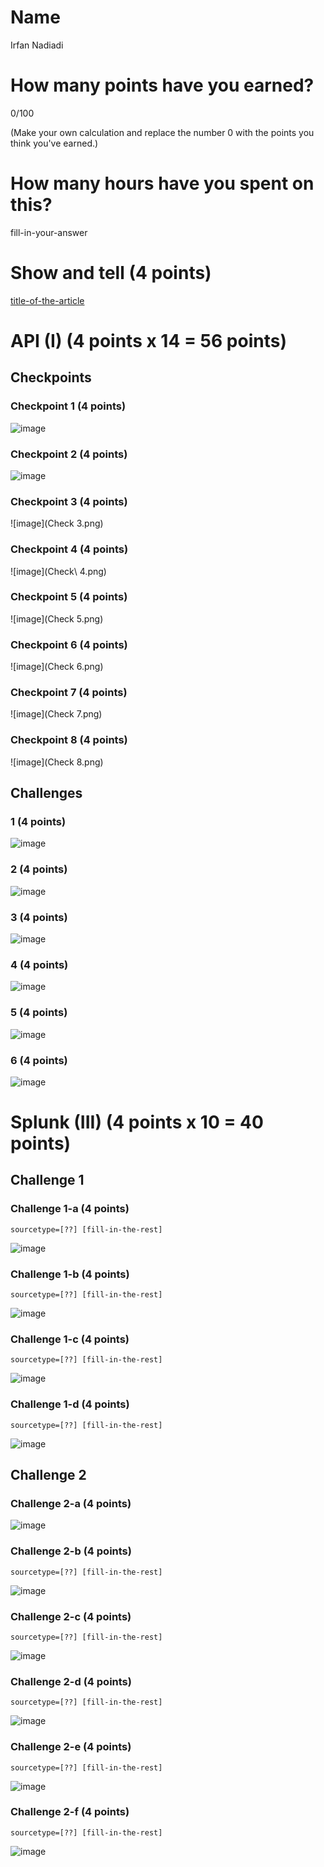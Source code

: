 # Name

Irfan Nadiadi

# How many points have you earned?

0/100

(Make your own calculation and replace the number 0 with the points you think you've earned.)

# How many hours have you spent on this?

fill-in-your-answer

# Show and tell (4 points)

[title-of-the-article](http://link-to-an-interesting-data-visualization-about-politics)

# API (I) (4 points x 14 = 56 points)

## Checkpoints

### Checkpoint 1 (4 points)

![image](http://i.imgur.com/LEqKdLX.png)

### Checkpoint 2 (4 points)

![image](http://i.imgur.com/R7WeUo7.png)

### Checkpoint 3 (4 points)

![image](Check 3.png)

### Checkpoint 4 (4 points)

![image](Check\ 4.png)

### Checkpoint 5 (4 points)

![image](Check 5.png)

### Checkpoint 6 (4 points)

![image](Check 6.png)

### Checkpoint 7 (4 points)

![image](Check 7.png)

### Checkpoint 8 (4 points)

![image](Check 8.png)

## Challenges

### 1 (4 points)

![image](challenges/1.png)

### 2 (4 points)

![image](challenges/2.png)

### 3 (4 points)

![image](challenges/3.png)

### 4 (4 points)

![image](challenges/4.png)

### 5 (4 points)

![image](challenges/5.png)

### 6 (4 points)

![image](challenges/6.png)



# Splunk (III) (4 points x 10 = 40 points)

## Challenge 1

### Challenge 1-a (4 points)
```
sourcetype=[??] [fill-in-the-rest]
```
![image](image.png?raw=true)

### Challenge 1-b (4 points)
```
sourcetype=[??] [fill-in-the-rest]
```
![image](image.png?raw=true)

### Challenge 1-c (4 points)
```
sourcetype=[??] [fill-in-the-rest]
```
![image](image.png?raw=true)

### Challenge 1-d (4 points)
```
sourcetype=[??] [fill-in-the-rest]
```
![image](image.png?raw=true)

## Challenge 2

### Challenge 2-a (4 points)
![image](image.png?raw=true)

### Challenge 2-b (4 points)
```
sourcetype=[??] [fill-in-the-rest]
```
![image](image.png?raw=true)

### Challenge 2-c (4 points)
```
sourcetype=[??] [fill-in-the-rest]
```
![image](image.png?raw=true)

### Challenge 2-d (4 points)
```
sourcetype=[??] [fill-in-the-rest]
```
![image](image.png?raw=true)

### Challenge 2-e (4 points)
```
sourcetype=[??] [fill-in-the-rest]
```
![image](image.png?raw=true)

### Challenge 2-f (4 points)
```
sourcetype=[??] [fill-in-the-rest]
```
![image](image.png?raw=true)
